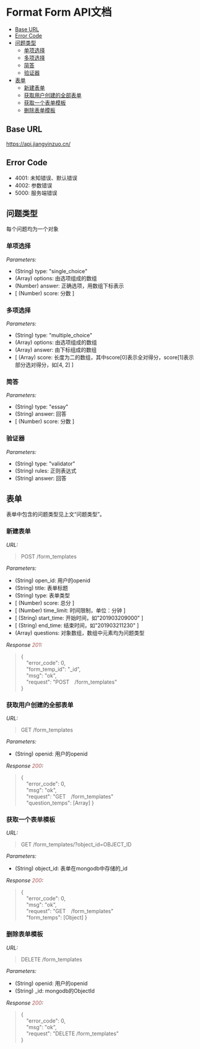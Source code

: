 # Format Form API文档

- [Base URL](#base-url)
- [Error Code](#error-code)
- [问题类型](#问题类型)
  - [单项选择](#单项选择)
  - [多项选择](#多项选择)
  - [简答](#简答)
  - [验证器](#验证器)
- [表单](#表单)
  - [新建表单](#新建表单)
  - [获取用户创建的全部表单](#获取用户创建的全部表单)
  - [获取一个表单模板](#获取一个表单模板)
  - [删除表单模板](#删除表单模板)
## Base URL

https://api.jiangyinzuo.cn/

## Error Code

+ 4001: 未知错误、默认错误
+ 4002: 参数错误
+ 5000: 服务端错误

## 问题类型  

每个问题均为一个对象

### 单项选择

*Parameters:*  
+ (String) type: "single_choice"
+ (Array) options: 由选项组成的数组
+ (Number) answer: 正确选项，用数组下标表示
+ [ (Number) score: 分数 ]

### 多项选择

*Parameters:*
+ (String) type: "multiple_choice"
+ (Array) options: 由选项组成的数组
+ (Array) answer: 由下标组成的数组
+ [ (Array) score: 长度为二的数组，其中score[0]表示全对得分，score[1]表示部分选对得分，如[4, 2] ]

### 简答

*Parameters:*
+ (String) type: "essay"
+ (String) answer: 回答
+ [ (Number) score: 分数 ]

### 验证器

*Parameters:*
+ (String) type: "validator"
+ (String) rules: 正则表达式
+ (String) answer: 回答

## 表单

表单中包含的问题类型见上文“问题类型”。

### 新建表单

*URL:*
> POST /form_templates

*Parameters:* 
+ (String) open_id: 用户的openid
+ (String) title: 表单标题
+ (String) type: 表单类型
+ [ (Number) score: 总分 ]
+ [ (Number) time_limit: 时间限制，单位：分钟 ]
+ [ (String) start_time: 开始时间，如"201903209000" ]
+ [ (String) end_time: 结束时间，如"201903211230" ]
+ (Array) questions: 对象数组，数组中元素均为问题类型 

*Response <font color="#AA5555">201</font>:*
> {  
> &emsp;"error_code": 0,  
> &emsp;"form_temp_id": "_id",  
> &emsp;"msg": "ok",  
> &emsp;"request": "POST&emsp;/form_templates"  
> }

### 获取用户创建的全部表单

*URL:*
> GET /form_templates

*Parameters:*
+ (String) openid: 用户的openid

*Response <font color="#AA5555">200</font>:*
> {  
> &emsp;"error_code": 0,  
> &emsp;"msg": "ok",  
> &emsp;"request": "GET&emsp;/form_templates"  
> &emsp;"question_temps": [Array]
> }

### 获取一个表单模板

*URL:*
> GET /form_templates/?object_id=OBJECT_ID

*Parameters:*
+ (String) object_id: 表单在mongodb中存储的_id

*Response <font color="#AA5555">200</font>:*
> {  
> &emsp;"error_code": 0,  
> &emsp;"msg": "ok",  
> &emsp;"request": "GET&emsp;/form_templates"  
> &emsp;"form_temps": [Object]
> }

### 删除表单模板

*URL:*
> DELETE /form_templates

*Parameters:*
+ (String) openid: 用户的openid
+ (String) _id: mongodb的ObjectId

*Response <font color="#AA5555">200</font>:*
> {  
> &emsp;"error_code": 0,   
> &emsp;"msg": "ok",   
> &emsp;"request": "DELETE /form_templates"  
> }  
